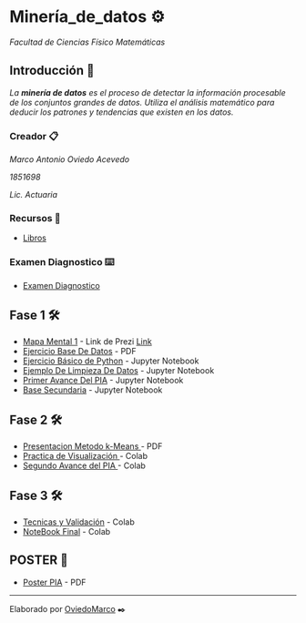 # Minería_de_datos ⚙️

_Facultad de Ciencias Físico Matemáticas_

## Introducción 🚀

_La **minería de datos** es el proceso de detectar la información procesable de los conjuntos grandes de datos. Utiliza el análisis matemático para deducir los patrones y tendencias que existen en los datos._

### Creador 📋

_Marco Antonio Oviedo Acevedo_ 

_1851698_ 

_Lic. Actuaria_ 

### Recursos 📖

* [Libros](https://github.com/mayraberrones94/Ciencia_de_Datos/tree/master/Mineria-datos/Libros) 

### Examen Diagnostico ⌨️

* [Examen Diagnostico](https://github.com/OviedoMarco/Mineria_de_datos/blob/main/Examen_1851698.pdf)

## Fase 1 🛠️

* [Mapa Mental 1](https://github.com/OviedoMarco/Mineria_de_datos/blob/main/MapaMental_1_1851698.pdf) - Link de Prezi [Link](https://prezi.com/i/0x2ao-4xy2s1/)
* [Ejercicio Base De Datos](https://github.com/OviedoMarco/Mineria_de_datos/blob/main/Equipo_9-Ejercicio%20base%20de%20datos.pptx.pdf) - PDF
* [Ejercicio Básico de Python](https://github.com/OviedoMarco/Mineria_de_datos/blob/main/Ej_Python_1851698.ipynb) - Jupyter Notebook
* [Ejemplo De Limpieza De Datos](https://github.com/OviedoMarco/Mineria_de_datos/blob/Proyectos/Ej_Limpieza_Equipo09%20.ipynb) - Jupyter Notebook
* [Primer Avance Del PIA](https://github.com/OviedoMarco/Mineria_de_datos/blob/Proyectos/Avance1_PIA_Equipo09.ipynb) - Jupyter Notebook
* [Base Secundaria](https://github.com/OviedoMarco/Mineria_de_datos/blob/Proyectos/Base_Secundaria.ipynb) - Jupyter Notebook


## Fase 2 🛠️
* [Presentacion Metodo k-Means ](https://github.com/OviedoMarco/Mineria_de_datos/blob/Proyectos/Presentacion_k-Means_Equipo09.pptx.pdf) - PDF
* [Practica de Visualización ](https://github.com/OviedoMarco/Mineria_de_datos/blob/DataSets/Visualizacion_Equipo09.ipynb) - Colab
* [Segundo Avance del PIA ](https://github.com/OviedoMarco/Mineria_de_datos/blob/DataSets/AvancePIA_II_Grupo002_Equipo09.ipynb) - Colab


## Fase 3 🛠️
* [Tecnicas y Validación](https://github.com/OviedoMarco/Mineria_de_datos/blob/DataSets/Tecnicas_PIA_II_Grupo002_Equipo09.ipynb) - Colab
* [NoteBook Final](https://github.com/OviedoMarco/Mineria_de_datos/blob/DataSets/NoteBook_Grupo002_Equipo09.ipynb) - Colab

## POSTER 🧾
* [Poster PIA](https://github.com/OviedoMarco/Mineria_de_datos/blob/DataSets/POSTER.pdf) - PDF

---
Elaborado por [OviedoMarco](https://github.com/OviedoMarco) ✒️
